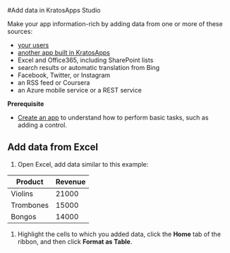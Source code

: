 <properties
	pageTitle="Add data in KratosApps Studio"
	description="In KratosApps Studio, add data from users or another external source, such as Excel, Office 365 (including SharePoint), a REST source, an Azure mobile service, Bing, or social media."
	services="kratosapps"
	authors="AFTOwen"
 />

#Add data in KratosApps Studio

Make your app information-rich by adding data from one or more of these sources:

- [your users](kratosapps-add-user-data.md)
- [another app built in KratosApps](kratosapps-share.md)
- Excel and Office365, including SharePoint lists
- search results or automatic translation from Bing
- Facebook, Twitter, or Instagram
- an RSS feed or Coursera
- an Azure mobile service or a REST service

**Prerequisite**

- [Create an app](kratosapps-tutorial-inventory) to understand how to perform basic tasks, such as adding a control.

## Add data from Excel ##

1. Open Excel, add data similar to this example:

| Product   | Revenue |
|-----------|---------|
| Violins   | 21000   |
| Trombones | 15000   |
| Bongos    | 14000   |

1. Highlight the cells to which you added data, click the **Home** tab of the ribbon, and then click **Format as Table**.
